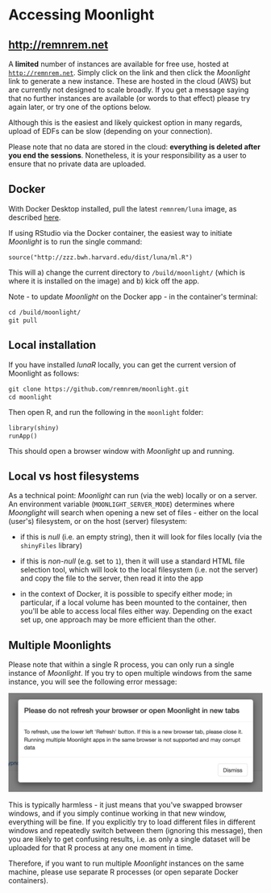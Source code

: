 
# Accessing Moonlight

## http://remnrem.net

A __limited__ number of instances are available for free use, hosted
at [`http://remnrem.net`](http://remnrem.net).  Simply click on the
link and then click the _Moonlight_ link to generate a new instance.
These are hosted in the cloud (AWS) but are currently not designed to
scale broadly.  If you get a message saying that no further instances
are available (or words to that effect) please try again later, or try
one of the options below.

Although this is the easiest and likely quickest option in many regards, upload
of EDFs can be slow (depending on your connection).

Please note that no data are stored in the cloud: __everything is deleted after you end the sessions__.
Nonetheless, it is your responsibility as a user to ensure that no private data are uploaded.

## Docker

With Docker Desktop installed, pull the latest `remnrem/luna` image, as described [here](download/docker.md).

If using RStudio via the Docker container, the easiest way to initiate _Moonlight_ is to run the single command:
```
source("http://zzz.bwh.harvard.edu/dist/luna/ml.R")
```
This will a) change the current directory to `/build/moonlight/` (which is where it is installed on the image) and b) kick off the app.

Note - to update _Moonlight_ on the Docker app - in the container's terminal:
```
cd /build/moonlight/
git pull
```


## Local installation

If you have installed _lunaR_ locally, you can get the current version of Moonlight as follows:

```
git clone https://github.com/remnrem/moonlight.git
cd moonlight
```
Then open R, and run the following in the `moonlight` folder:
```
library(shiny)
runApp()
```
This should open a browser window with _Moonlight_ up and running.

## Local vs host filesystems

As a technical point: _Moonlight_ can run (via the web) locally or on
a server.  An environment variable (`MOONLIGHT_SERVER_MODE`)
determines where _Moonglight_ will search when opening a new set of
files - either on the local (user's) filesystem, or on the host
(server) filesystem:

 - if this is _null_ (i.e. an empty string), then it will look for
   files locally (via the `shinyFiles` library)

 - if this is _non-null_ (e.g. set to `1`), then it will use a
   standard HTML file selection tool, which will look to the local
   filesystem (i.e. not the server) and copy the file to the server,
   then read it into the app

 - in the context of Docker, it is possible to specify either mode; in
   particular, if a local volume has been mounted to the container,
   then you'll be able to access local files either way.  Depending on
   the exact set up, one approach may be more efficient than the
   other.
 

## Multiple Moonlights

Please note that within a single R process, you can only run a single
instance of _Moonlight_.  If you try to open multiple windows from the
same instance, you will see the following error message:

![img](img/mlwarn.png)

This is typically harmless - it just means that you've swapped browser
windows, and if you simply continue working in that new window,
everything will be fine.  If you explicitly try to load different
files in different windows and repeatedly switch between them
(ignoring this message), then you are likely to get confusing results,
i.e. as only a single dataset will be uploaded for that R process at
any one moment in time.

Therefore, if you want to run multiple _Moonlight_ instances on the
same machine, please use separate R processes (or open separate Docker
containers).

